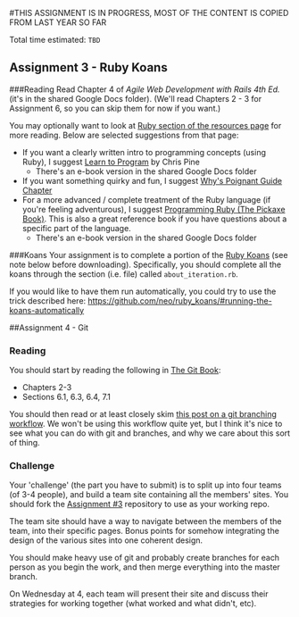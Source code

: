 #THIS ASSIGNMENT IS IN PROGRESS, MOST OF THE CONTENT IS COPIED FROM LAST YEAR SO FAR

Total time estimated: `TBD`

## Assignment 3 - Ruby Koans

###Reading
Read Chapter 4 of *Agile Web Development with Rails 4th Ed.* (it's in the shared Google Docs folder). (We'll read Chapters 2 - 3 for Assignment 6, so you can skip them for now if you want.)

You may optionally want to look at [Ruby section of the resources page](https://github.com/yale-stc-developer-curriculum/YEI-STC-Bootcamp-2013/wiki/Resources#ruby) for more reading. Below are selected suggestions from that page:

* If you want a clearly written intro to programming concepts (using Ruby), I suggest [Learn to Program](http://pine.fm/LearnToProgram/) by Chris Pine
  * There's an e-book version in the shared Google Docs folder
* If you want something quirky and fun, I suggest [Why's Poignant Guide Chapter](http://mislav.uniqpath.com/poignant-guide/book/)
* For a more advanced / complete treatment of the Ruby language (if you're feeling adventurous), I suggest [Programming Ruby (The Pickaxe Book)](http://pragprog.com/book/ruby4/programming-ruby-1-9-2-0). This is also a great reference book if you have questions about a specific part of the language.
  * There's an e-book version in the shared Google Docs folder


###Koans
Your assignment is to complete a portion of the [Ruby Koans](http://rubykoans.com) (see note below before downloading). Specifically, you should complete all the koans through the section (i.e. file) called `about_iteration.rb`.

If you would like to have them run automatically, you could try to use the trick described here:
https://github.com/neo/ruby_koans/#running-the-koans-automatically

##Assignment 4 - Git
### Reading 

You should start by reading the following in [The Git Book](http://git-scm.com/book):

* Chapters 2-3
* Sections 6.1, 6.3, 6.4, 7.1

You should then read or at least closely skim [this post on a git branching workflow](http://nvie.com/posts/a-successful-git-branching-model/). We won't be using this workflow quite yet, but I think it's nice to see what you can do with git and branches, and why we care about this sort of thing.

### Challenge

Your 'challenge' (the part you have to submit) is to split up into four teams (of 3-4 people), and build a team site containing all the members' sites. You should fork the [Assignment #3](https://github.com/yale-stc-developer-curriculum/assignment3) repository to use as your working repo.

The team site should have a way to navigate between the members of the team, into their specific pages. Bonus points for somehow integrating the design of the various sites into one coherent design.

You should make heavy use of git and probably create branches for each person as you begin the work, and then merge everything into the master branch.

On Wednesday at 4, each team will present their site and discuss their strategies for working together (what worked and what didn't, etc).